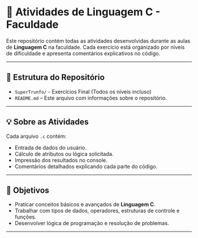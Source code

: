 # 📝 Atividades de Linguagem C - Faculdade

Este repositório contém todas as atividades desenvolvidas durante as aulas de **Linguagem C** na faculdade. Cada exercício está organizado por níveis de dificuldade e apresenta comentários explicativos no código.

---

## 📂 Estrutura do Repositório

- `SuperTrunfo/` - Exercícios Final (Todos os níveis incluso)
- `README.md` – Este arquivo com informações sobre o repositório.

---

## 💡 Sobre as Atividades

Cada arquivo `.c` contém:
- Entrada de dados do usuário.
- Cálculo de atributos ou lógica solicitada.
- Impressão dos resultados no console.
- Comentários detalhados explicando cada parte do código.

---

## 🎯 Objetivos

- Praticar conceitos básicos e avançados de **Linguagem C**.
- Trabalhar com tipos de dados, operadores, estruturas de controle e funções.
- Desenvolver lógica de programação e resolução de problemas.

---
